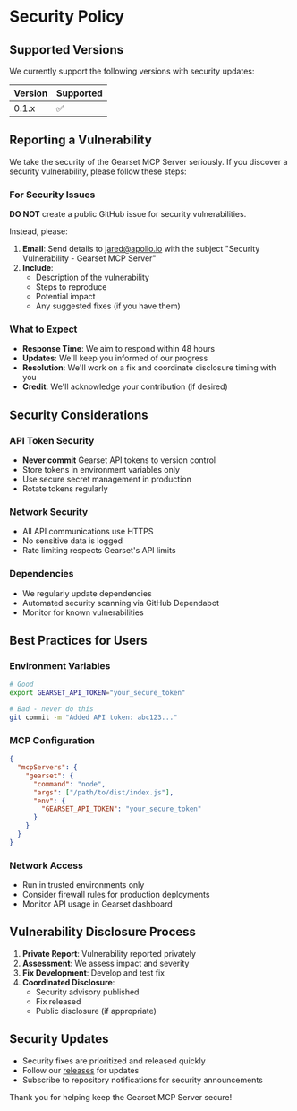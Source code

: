 # Security Policy

## Supported Versions

We currently support the following versions with security updates:

| Version | Supported          |
| ------- | ------------------ |
| 0.1.x   | :white_check_mark: |

## Reporting a Vulnerability

We take the security of the Gearset MCP Server seriously. If you discover a security vulnerability, please follow these steps:

### For Security Issues

**DO NOT** create a public GitHub issue for security vulnerabilities.

Instead, please:

1. **Email**: Send details to jared@apollo.io with the subject "Security Vulnerability - Gearset MCP Server"
2. **Include**: 
   - Description of the vulnerability
   - Steps to reproduce
   - Potential impact
   - Any suggested fixes (if you have them)

### What to Expect

- **Response Time**: We aim to respond within 48 hours
- **Updates**: We'll keep you informed of our progress
- **Resolution**: We'll work on a fix and coordinate disclosure timing with you
- **Credit**: We'll acknowledge your contribution (if desired)

## Security Considerations

### API Token Security

- **Never commit** Gearset API tokens to version control
- Store tokens in environment variables only
- Use secure secret management in production
- Rotate tokens regularly

### Network Security

- All API communications use HTTPS
- No sensitive data is logged
- Rate limiting respects Gearset's API limits

### Dependencies

- We regularly update dependencies
- Automated security scanning via GitHub Dependabot
- Monitor for known vulnerabilities

## Best Practices for Users

### Environment Variables
```bash
# Good
export GEARSET_API_TOKEN="your_secure_token"

# Bad - never do this
git commit -m "Added API token: abc123..."
```

### MCP Configuration
```json
{
  "mcpServers": {
    "gearset": {
      "command": "node",
      "args": ["/path/to/dist/index.js"],
      "env": {
        "GEARSET_API_TOKEN": "your_secure_token"
      }
    }
  }
}
```

### Network Access
- Run in trusted environments only
- Consider firewall rules for production deployments
- Monitor API usage in Gearset dashboard

## Vulnerability Disclosure Process

1. **Private Report**: Vulnerability reported privately
2. **Assessment**: We assess impact and severity
3. **Fix Development**: Develop and test fix
4. **Coordinated Disclosure**: 
   - Security advisory published
   - Fix released
   - Public disclosure (if appropriate)

## Security Updates

- Security fixes are prioritized and released quickly
- Follow our [releases](https://github.com/jaredbt/gearset-mcp-server/releases) for updates
- Subscribe to repository notifications for security announcements

Thank you for helping keep the Gearset MCP Server secure!